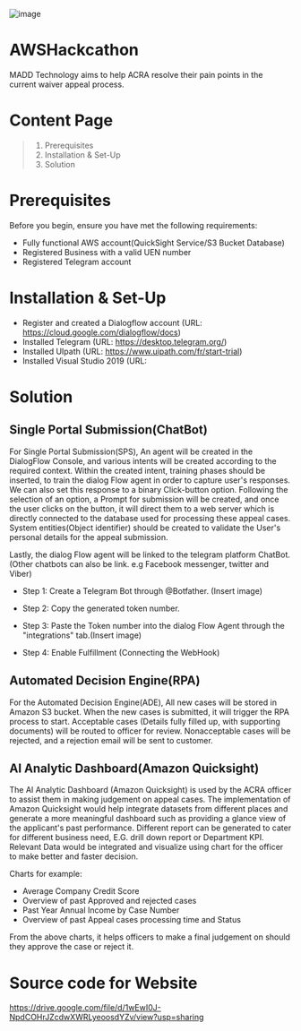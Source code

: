 ![image](https://user-images.githubusercontent.com/68961012/88884705-c06d2980-d269-11ea-9623-250678ee2120.png)

# AWSHackcathon 
MADD Technology aims to help ACRA resolve their pain points in the current waiver appeal process. 

# Content Page 
> 1. Prerequisites
> 2. Installation & Set-Up
> 3. Solution

# Prerequisites

Before you begin, ensure you have met the following requirements:

- Fully functional AWS account(QuickSight Service/S3 Bucket Database)
- Registered Business with a valid UEN number 
- Registered Telegram account

# Installation & Set-Up

- Register and created a Dialogflow account (URL: https://cloud.google.com/dialogflow/docs)
- Installed Telegram (URL: https://desktop.telegram.org/)
- Installed UIpath (URL: https://www.uipath.com/fr/start-trial)
- Installed Visual Studio 2019 (URL: 

# Solution

## Single Portal Submission(ChatBot)

For Single Portal Submission(SPS), An agent will be created in the DialogFlow Console, and various intents will be created according to the required context. Within the created intent, training phases should be inserted, to train the dialog Flow agent in order to capture user's responses. We can also set this response to a binary Click-button option. Following the selection of an option, a Prompt for submission will be created, and once the user clicks on the button, it will direct them to a web server which is directly connected to the database used for processing these appeal cases. System entities(Object identifier) should be created to validate the User's personal details for the appeal submission.

Lastly, the dialog Flow agent will be linked to the telegram platform ChatBot. (Other chatbots can also be link. e.g Facebook messenger, twitter and Viber)

- Step 1: Create a Telegram Bot through @Botfather. (Insert image)

- Step 2: Copy the generated token number.

- Step 3: Paste the Token number into the dialog Flow Agent through the "integrations" tab.(Insert image)

- Step 4: Enable Fulfillment (Connecting the WebHook)


## Automated Decision Engine(RPA)

For the Automated Decision Engine(ADE), All new cases will be stored in Amazon S3 bucket. When the new cases is submitted, it will trigger the RPA process to start. Acceptable cases (Details fully filled up, with supporting documents) will be routed to officer for review. Nonacceptable cases will be rejected, and a rejection email will be sent to customer. 

## AI Analytic Dashboard(Amazon Quicksight) 

The AI Analytic Dashboard (Amazon Quicksight) is used by the ACRA officer to assist them in making judgement on appeal cases. The implementation of Amazon Quicksight would help integrate datasets from different places and generate a more meaningful dashboard such as providing a glance view of the applicant's past performance. Different report can be generated to cater for different business need, E.G. drill down report or Department KPI. Relevant Data would be integrated and visualize using chart for the officer to make better and faster decision. 

Charts for example: 

- Average Company Credit Score
- Overview of past Approved and rejected cases
- Past Year Annual Income  by Case Number
- Overview of past Appeal cases processing time and Status 

From the above charts, it helps officers to make a final judgement on should they approve the case or reject it.

# Source code for Website 

https://drive.google.com/file/d/1wEwI0J-NpdCOHrJZcdwXWRLyeoosdYZv/view?usp=sharing

